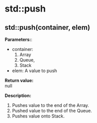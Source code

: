 # std::push

## std::push(container, elem)
**Parameters:**:  
* container: 
  1. Array
  2. Queue, 
  3. Stack
* elem: A value to push

**Return value:**  
null  

**Description:**  
1. Pushes value to the end of the Array.
2. Pushed value to the end of the Queue.
3. Pushes value onto Stack.  